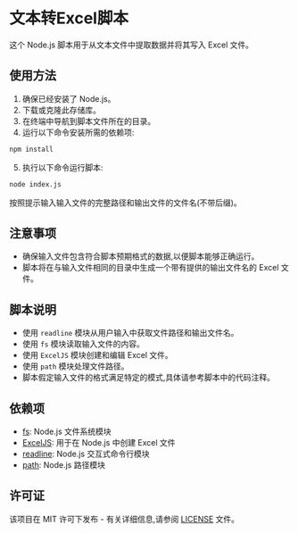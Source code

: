 
# 文本转Excel脚本

这个 Node.js 脚本用于从文本文件中提取数据并将其写入 Excel 文件。

## 使用方法

1. 确保已经安装了 Node.js。
2. 下载或克隆此存储库。
3. 在终端中导航到脚本文件所在的目录。
4. 运行以下命令安装所需的依赖项:

```bash
npm install
```

5. 执行以下命令运行脚本:

```bash
node index.js
```

按照提示输入输入文件的完整路径和输出文件的文件名(不带后缀)。

## 注意事项

- 确保输入文件包含符合脚本预期格式的数据,以便脚本能够正确运行。
- 脚本将在与输入文件相同的目录中生成一个带有提供的输出文件名的 Excel 文件。

## 脚本说明

- 使用 `readline` 模块从用户输入中获取文件路径和输出文件名。
- 使用 `fs` 模块读取输入文件的内容。
- 使用 `ExcelJS` 模块创建和编辑 Excel 文件。
- 使用 `path` 模块处理文件路径。
- 脚本假定输入文件的格式满足特定的模式,具体请参考脚本中的代码注释。

## 依赖项

- [fs](https://nodejs.org/api/fs.html): Node.js 文件系统模块
- [ExcelJS](https://www.npmjs.com/package/exceljs): 用于在 Node.js 中创建 Excel 文件
- [readline](https://nodejs.org/api/readline.html): Node.js 交互式命令行模块
- [path](https://nodejs.org/api/path.html): Node.js 路径模块

## 许可证

该项目在 MIT 许可下发布 - 有关详细信息,请参阅 [LICENSE](LICENSE) 文件。
